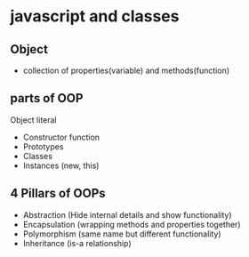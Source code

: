# javascript and classes

## Object
- collection of properties(variable) and methods(function)

## parts of OOP
Object literal

- Constructor function
- Prototypes
- Classes
- Instances (new, this)

## 4 Pillars of OOPs
- Abstraction (Hide internal details and show functionality)
- Encapsulation (wrapping methods and properties together)
- Polymorphism (same name but different functionality)
- Inheritance (is-a relationship)